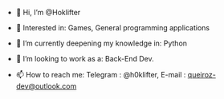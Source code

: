 - 👋 Hi, I’m @Hoklifter

- 👀 Interested in:
     Games,
     General programming applications
- 🌱 I’m currently deepening my knowledge in:
     Python
  
- 💞️ I’m looking to work as a:
     Back-End Dev.

- 📫 How to reach me:
     Telegram : @h0klifter,
     E-mail : queiroz-dev@outlook.com
